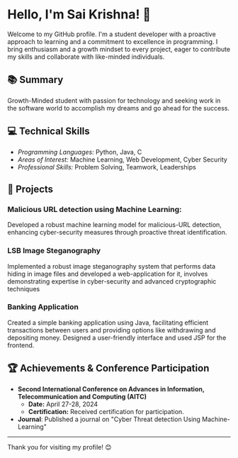 # Hello, I'm Sai Krishna! 👋

Welcome to my GitHub profile. I'm a student developer with a proactive approach to learning and a commitment to excellence in programming. I bring enthusiasm and a growth mindset to every project, eager to contribute my skills and collaborate with like-minded individuals.

## 📚 Summary
Growth-Minded student with passion for technology and seeking work in the software world to accomplish my dreams and go ahead for the success.


## 💻 Technical Skills

- *Programming Languages:* Python, Java, C
- *Areas of Interest:* Machine Learning, Web Development, Cyber Security
- *Professional Skills:* Problem Solving, Teamwork, Leaderships

## 🚀 Projects

### Malicious URL detection using Machine Learning:
Developed a robust machine learning model for malicious-URL detection, enhancing cyber-security measures through proactive threat identification.

### LSB Image Steganography
Implemented a robust image steganography system that performs data hiding in image files and developed a web-application for it, involves demonstrating expertise in cyber-security and advanced cryptographic techniques

### Banking Application
Created a simple banking application using Java, facilitating efficient transactions between users and providing options like withdrawing and depositing money. Designed a user-friendly interface and used JSP for the frontend.

## 🏆 Achievements & Conference Participation

- **Second International Conference on Advances in Information, Telecommunication and Computing (AITC)**
  - **Date:** April 27-28, 2024
  - **Certification:** Received certification for participation.
- **Journal**: Published a journal on "Cyber Threat detection Using Machine-Learning"


---

Thank you for visiting my profile! 😊
